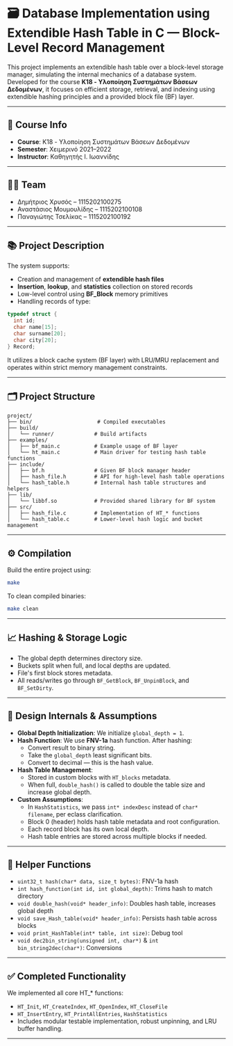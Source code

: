# 🗃️ Database Implementation using Extendible Hash Table in C — Block-Level Record Management

This project implements an extendible hash table over a block-level storage manager, simulating the internal mechanics of a database system. Developed for the course **K18 - Υλοποίηση Συστημάτων Βάσεων Δεδομένων**, it focuses on efficient storage, retrieval, and indexing using extendible hashing principles and a provided block file (BF) layer.

---

## 📅 Course Info

- **Course**: K18 - Υλοποίηση Συστημάτων Βάσεων Δεδομένων  
- **Semester**: Χειμερινό 2021–2022  
- **Instructor**: Καθηγητής Ι. Ιωαννίδης  

---

## 🧑‍💻 Team

- Δημήτριος Χρυσός – 1115202100275  
- Αναστάσιος Μουμουλίδης – 1115202100108  
- Παναγιώτης Τσελίκας – 1115202100192

---

## 📚 Project Description

The system supports:
- Creation and management of **extendible hash files**
- **Insertion**, **lookup**, and **statistics** collection on stored records
- Low-level control using **BF_Block** memory primitives
- Handling records of type:
```c
typedef struct {
  int id;
  char name[15];
  char surname[20];
  char city[20];
} Record;
```

It utilizes a block cache system (BF layer) with LRU/MRU replacement and operates within strict memory management constraints.

---

## 🗂️ Project Structure

```
project/
├── bin/                     # Compiled executables
├── build/
│   └── runner/             # Build artifacts
├── examples/
│   ├── bf_main.c           # Example usage of BF layer
│   └── ht_main.c           # Main driver for testing hash table functions
├── include/
│   ├── bf.h                # Given BF block manager header
│   ├── hash_file.h         # API for high-level hash table operations
│   └── hash_table.h        # Internal hash table structures and helpers
├── lib/
│   └── libbf.so            # Provided shared library for BF system
├── src/
│   ├── hash_file.c         # Implementation of HT_* functions
│   └── hash_table.c        # Lower-level hash logic and bucket management
```

---

## ⚙️ Compilation

Build the entire project using:
```bash
make
```

To clean compiled binaries:
```bash
make clean
```

---

## 📈 Hashing & Storage Logic

- The global depth determines directory size.
- Buckets split when full, and local depths are updated.
- File's first block stores metadata.
- All reads/writes go through `BF_GetBlock`, `BF_UnpinBlock`, and `BF_SetDirty`.

---

## 🧩 Design Internals & Assumptions

- **Global Depth Initialization**: We initialize `global_depth = 1`.
- **Hash Function**: We use **FNV-1a** hash function. After hashing:
  - Convert result to binary string.
  - Take the `global_depth` least significant bits.
  - Convert to decimal — this is the hash value.
- **Hash Table Management**:
  - Stored in custom blocks with `HT_blocks` metadata.
  - When full, `double_hash()` is called to double the table size and increase global depth.
- **Custom Assumptions**:
  - In `HashStatistics`, we pass `int* indexDesc` instead of `char* filename`, per eclass clarification.
  - Block 0 (header) holds hash table metadata and root configuration.
  - Each record block has its own local depth.
  - Hash table entries are stored across multiple blocks if needed.

---

## 🔧 Helper Functions

- `uint32_t hash(char* data, size_t bytes)`: FNV-1a hash
- `int hash_function(int id, int global_depth)`: Trims hash to match directory
- `void double_hash(void* header_info)`: Doubles hash table, increases global depth
- `void save_Hash_table(void* header_info)`: Persists hash table across blocks
- `void print_HashTable(int* table, int size)`: Debug tool
- `void dec2bin_string(unsigned int, char*)` & `int bin_string2dec(char*)`: Conversions

---

## ✅ Completed Functionality

We implemented all core HT_* functions:
- `HT_Init`, `HT_CreateIndex`, `HT_OpenIndex`, `HT_CloseFile`
- `HT_InsertEntry`, `HT_PrintAllEntries`, `HashStatistics`
- Includes modular testable implementation, robust unpinning, and LRU buffer handling.

---


